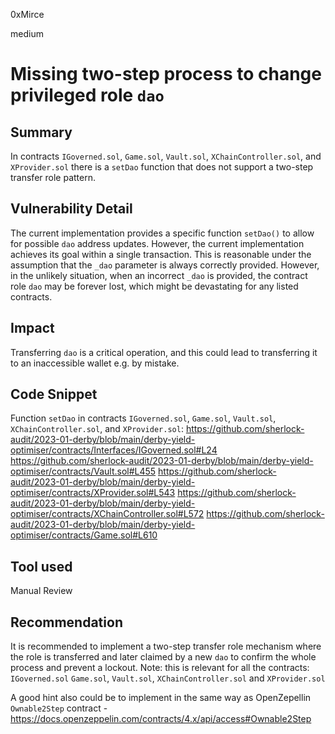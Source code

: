 0xMirce

medium

# Missing two-step process to change privileged role `dao`

## Summary
In contracts `IGoverned.sol`, `Game.sol`, `Vault.sol`, `XChainController.sol`, and `XProvider.sol`  there is a `setDao` function that does not support a two-step transfer role pattern.

## Vulnerability Detail
The current implementation provides a specific function `setDao()` to allow for possible `dao` address updates. However, the current implementation achieves its goal within a single transaction. This is reasonable under the assumption that the `_dao` parameter is always correctly provided. However, in the unlikely situation, when an incorrect `_dao` is provided, the contract role `dao` may be forever lost, which might be devastating for any listed contracts.

## Impact
Transferring `dao` is a critical operation, and this could lead to transferring it to an inaccessible wallet e.g. by mistake.

## Code Snippet
Function `setDao` in contracts `IGoverned.sol`, `Game.sol`, `Vault.sol`, `XChainController.sol`, and `XProvider.sol`:
https://github.com/sherlock-audit/2023-01-derby/blob/main/derby-yield-optimiser/contracts/Interfaces/IGoverned.sol#L24
https://github.com/sherlock-audit/2023-01-derby/blob/main/derby-yield-optimiser/contracts/Vault.sol#L455
https://github.com/sherlock-audit/2023-01-derby/blob/main/derby-yield-optimiser/contracts/XProvider.sol#L543
https://github.com/sherlock-audit/2023-01-derby/blob/main/derby-yield-optimiser/contracts/XChainController.sol#L572
https://github.com/sherlock-audit/2023-01-derby/blob/main/derby-yield-optimiser/contracts/Game.sol#L610

## Tool used

Manual Review

## Recommendation
It is recommended to implement a two-step transfer role mechanism where the role is transferred and later claimed by a new `dao` to confirm the whole process and prevent a lockout. Note: this is relevant for all the contracts:  `IGoverned.sol` `Game.sol`, `Vault.sol`, `XChainController.sol` and `XProvider.sol` 

A good hint also could be to implement in the same way as OpenZepellin `Ownable2Step` contract -  https://docs.openzeppelin.com/contracts/4.x/api/access#Ownable2Step
